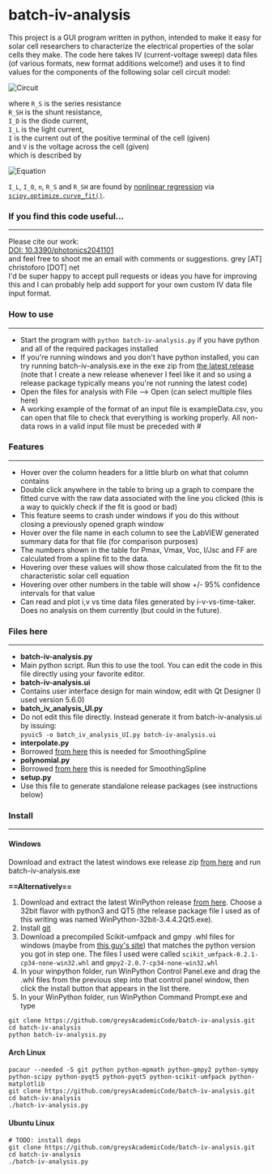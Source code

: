 batch-iv-analysis
=================

This project is a GUI program written in python, intended to make it easy for solar cell researchers to characterize the electrical properties of the solar cells they make. The code here takes IV (current-voltage sweep) data files (of various formats, new format additions welcome!) and uses it to find values for the components of the following solar cell circuit model:

![Circuit](https://upload.wikimedia.org/wikipedia/commons/c/c4/Solar_cell_equivalent_circuit.svg)

where `R_S` is the series resistance  
`R_SH` is the shunt resistance,  
`I_D` is the diode current,  
`I_L` is the light current,  
`I` is the current out of the positive terminal of the cell (given)  
and `V` is the voltage across the cell (given)  
which is described by

![Equation](http://upload.wikimedia.org/math/4/7/d/47d17d3c2fe8840d0b3181860bd22f0a.png)

`I_L`, `I_0`, `n`, `R_S` and `R_SH` are found by [nonlinear regression](https://en.wikipedia.org/wiki/Nonlinear_regression) via [`scipy.optimize.curve_fit()`](http://docs.scipy.org/doc/scipy-0.17.0/reference/generated/scipy.optimize.curve_fit.html).

### If you find this code useful...
---
Please cite our work:  
[DOI: 10.3390/photonics2041101](http://www.mdpi.com/2304-6732/2/4/1101/htm)  
and feel free to shoot me an email with comments or suggestions. grey [AT] christoforo [DOT] net  
I'd be super happy to accept pull requests or ideas you have for improving this and I can probably help add support for your own custom IV data file input format. 

### How to use
---
- Start the program with `python batch-iv-analysis.py` if you have python and all of the required packages installed
 - If you're running windows and you don't have python installed, you can try running batch-iv-analysis.exe in the exe zip from [the latest release](https://github.com/spraycoater/batch-iv-analysis/releases/latest/) (note that I create a new release whenever I feel like it and so using a release package typically means you're not running the latest code)
- Open the files for analysis with File --> Open (can select multiple files here)
 - A working example of the format of an input file is exampleData.csv, you can open that file to check that everything is working properly. All non-data rows in a valid input file must be preceded with #

### Features
---
- Hover over the column headers for a little blurb on what that column contains
- Double click anywhere in the table to bring up a graph to compare the fitted curve with the raw data associated with the line you clicked (this is a way to quickly check if the fit is good or bad)
 - This feature seems to crash under windows if you do this without closing a previously opened graph window
- Hover over the file name in each column to see the LabVIEW generated summary data for that file (for comparison purposes)
- The numbers shown in the table for Pmax, Vmax, Voc, I/Jsc and FF are calculated from a spline fit to the data.
 - Hovering over these values will show those calculated from the fit to the characteristic solar cell equation 
 - Hovering over other numbers in the table will show +/- 95% confidence intervals for that value
- Can read and plot i,v vs time data files generated by i-v-vs-time-taker. Does no analysis on them currently (but could in the future).

### Files here
---
- **batch-iv-analysis.py**
 - Main python script. Run this to use the tool. You can edit the code in this file directly using your favorite editor.
- **batch-iv-analysis.ui**
 - Contains user interface design for main window, edit with Qt Designer (I used version 5.6.0)
- **batch_iv_analysis_UI.py**
 - Do not edit this file directly. Instead generate it from batch-iv-analysis.ui by issuing:  
`pyuic5 -o batch_iv_analysis_UI.py batch-iv-analysis.ui`
- **interpolate.py**
 - Borrowed [from here](http://pywafo.googlecode.com/svn/trunk/pywafo/src/wafo/interpolate.py) this is needed for SmoothingSpline
- **polynomial.py**
 - Borrowed [from here](http://pywafo.googlecode.com/svn/trunk/pywafo/src/wafo/polynomial.py) this is needed for SmoothingSpline
- **setup.py**
 - Use this file to generate standalone release packages (see instructions below)

### Install
---
#### Windows
Download and extract the latest windows exe release zip [from here](https://github.com/greysAcademicCode/batch-iv-analysis/releases/latest) and run batch-iv-analysis.exe  

__==Alternatively==__

1. Download and extract the latest WinPython release [from here](https://github.com/winpython/winpython/releases/latest). Choose a 32bit flavor with python3 and QT5 (the release package file I used as of this writing was named WinPython-32bit-3.4.4.2Qt5.exe).
1. Install [git](https://git-scm.com/downloads)
1. Download a precompiled Scikit-umfpack and gmpy .whl files for windows (maybe from [this guy's site](http://www.lfd.uci.edu/~gohlke/pythonlibs/)) that matches the python version you got in step one. The files I used were called `scikit_umfpack-0.2.1-cp34-none-win32.whl` and `gmpy2-2.0.7-cp34-none-win32.whl`
1. In your winpython folder, run WinPython Control Panel.exe and drag the .whl files from the previous step into that control panel window, then click the install button that appears in the list there.
1. In your WinPython folder, run WinPython Command Prompt.exe and type  

  ```
git clone https://github.com/greysAcademicCode/batch-iv-analysis.git
cd batch-iv-analysis
python batch-iv-analysis.py
```

#### Arch Linux
```
pacaur --needed -S git python python-mpmath python-gmpy2 python-sympy python-scipy python-pyqt5 python-pyqt5 python-scikit-umfpack python-matplotlib
git clone https://github.com/greysAcademicCode/batch-iv-analysis.git
cd batch-iv-analysis
./batch-iv-analysis.py
```

#### Ubuntu Linux
```
# TODO: install deps
git clone https://github.com/greysAcademicCode/batch-iv-analysis.git
cd batch-iv-analysis
./batch-iv-analysis.py
```
